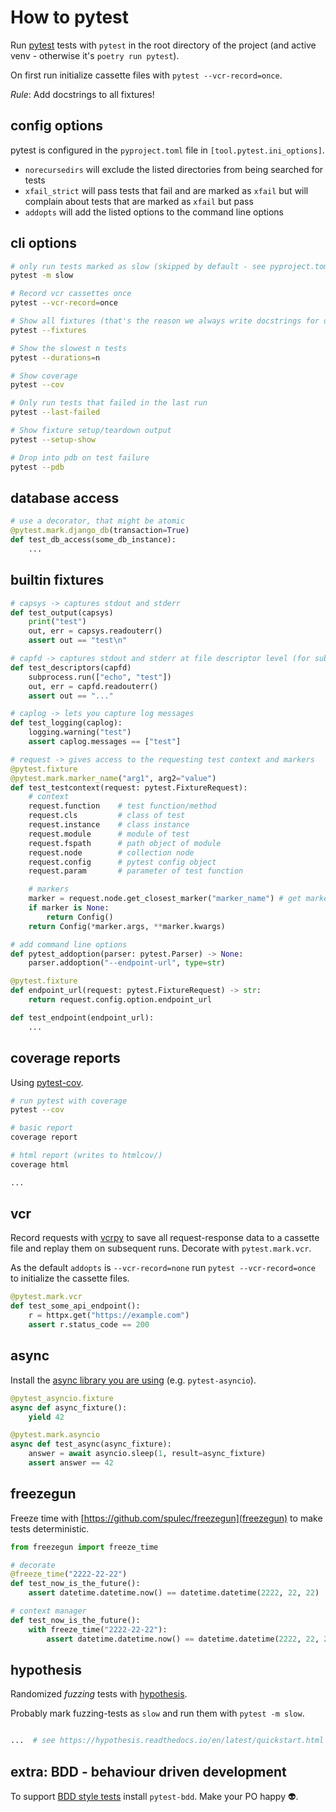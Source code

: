# How to pytest

Run [pytest](https://docs.pytest.org/) tests with `pytest` in the root directory of the project (and active venv - otherwise it's `poetry run pytest`).  

On first run initialize cassette files with `pytest --vcr-record=once`.  

*Rule*: Add docstrings to all fixtures!  


## config options

pytest is configured in the `pyproject.toml` file in `[tool.pytest.ini_options]`.

- `norecursedirs` will exclude the listed directories from being searched for tests
- `xfail_strict` will pass tests that fail and are marked as `xfail` but will complain about tests that are marked as `xfail` but pass
- `addopts` will add the listed options to the command line options


## cli options

```bash
# only run tests marked as slow (skipped by default - see pyproject.toml[tool.pytest.ini_options].addopts)
pytest -m slow

# Record vcr cassettes once
pytest --vcr-record=once

# Show all fixtures (that's the reason we always write docstrings for our fixtures)
pytest --fixtures

# Show the slowest n tests
pytest --durations=n

# Show coverage
pytest --cov

# Only run tests that failed in the last run
pytest --last-failed

# Show fixture setup/teardown output
pytest --setup-show

# Drop into pdb on test failure
pytest --pdb

```


## database access

```python
# use a decorator, that might be atomic
@pytest.mark.django_db(transaction=True)
def test_db_access(some_db_instance):
    ...

```


## builtin fixtures

```python
# capsys -> captures stdout and stderr
def test_output(capsys)
    print("test")
    out, err = capsys.readouterr()
    assert out == "test\n"

# capfd -> captures stdout and stderr at file descriptor level (for subprocesses etc)
def test_descriptors(capfd)
    subprocess.run(["echo", "test"])
    out, err = capfd.readouterr()
    assert out == "..."

# caplog -> lets you capture log messages
def test_logging(caplog):
    logging.warning("test")
    assert caplog.messages == ["test"]

# request -> gives access to the requesting test context and markers
@pytest.fixture
@pytest.mark.marker_name("arg1", arg2="value")
def test_testcontext(request: pytest.FixtureRequest):
    # context
    request.function    # test function/method
    request.cls         # class of test
    request.instance    # class instance
    request.module      # module of test
    request.fspath      # path object of module
    request.node        # collection node
    request.config      # pytest config object
    request.param       # parameter of test function

    # markers
    marker = request.node.get_closest_marker("marker_name") # get marker
    if marker is None:
        return Config()
    return Config(*marker.args, **marker.kwargs)

# add command line options
def pytest_addoption(parser: pytest.Parser) -> None:
    parser.addoption("--endpoint-url", type=str)

@pytest.fixture
def endpoint_url(request: pytest.FixtureRequest) -> str:
    return request.config.option.endpoint_url

def test_endpoint(endpoint_url):
    ...

```

## coverage reports

Using [pytest-cov](https://github.com/pytest-dev/pytest-cov).

```bash
# run pytest with coverage
pytest --cov

# basic report
coverage report

# html report (writes to htmlcov/)
coverage html

...
```


## vcr

Record requests with [vcrpy](https://vcrpy.readthedocs.io/en/latest/) to save
all request-response data to a cassette file and replay them on subsequent
runs. Decorate with `pytest.mark.vcr`.

As the default `addopts` is `--vcr-record=none` run `pytest --vcr-record=once`
to initialize the cassette files.

```python
@pytest.mark.vcr
def test_some_api_endpoint():
    r = httpx.get("https://example.com")
    assert r.status_code == 200

```


## async

Install the [async library you are using](https://github.com/pytest-dev/pytest-asyncio) (e.g. `pytest-asyncio`).

```python
@pytest_asyncio.fixture
async def async_fixture():
    yield 42

@pytest.mark.asyncio
async def test_async(async_fixture):
    answer = await asyncio.sleep(1, result=async_fixture)
    assert answer == 42

```


## freezegun

Freeze time with [https://github.com/spulec/freezegun](freezegun) to make tests deterministic.

```python
from freezegun import freeze_time

# decorate
@freeze_time("2222-22-22")
def test_now_is_the_future():
    assert datetime.datetime.now() == datetime.datetime(2222, 22, 22)

# context manager
def test_now_is_the_future():
    with freeze_time("2222-22-22"):
        assert datetime.datetime.now() == datetime.datetime(2222, 22, 22)

```

## hypothesis

Randomized _fuzzing_ tests with [hypothesis](https://github.com/HypothesisWorks/hypothesis/tree/master/hypothesis-python).

Probably mark fuzzing-tests as `slow` and run them with `pytest -m slow`.

```python

...  # see https://hypothesis.readthedocs.io/en/latest/quickstart.html

```


## extra: BDD - behaviour driven development

To support [BDD style tests](https://pytest-bdd.readthedocs.io/en/stable/) install `pytest-bdd`. Make your PO happy 👽.
